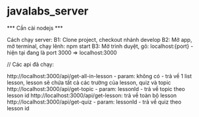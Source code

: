 # javalabs_server

*** Cần cài nodejs ***

Cách chạy server:
B1: Clone project, checkout nhánh develop
B2: Mở app, mở terminal, chạy lênh: npm start
B3: Mở trình duyệt, gõ: localhost:{port}  - hiện tại đang là port 3000 => localhost:3000


// Các api đã chạy:

http://localhost:3000/api/get-all-in-lesson - param: không có - trả về 1 list lesson, lesson sẽ chứa tất cả các trường của lesson, quiz và topic
http://localhost:3000/api/get-topic - param: lessonId  - trả về topic theo lesson id
http://localhost:3000/api/get-lesson: trả về toàn bộ lesson
http://localhost:3000/api/get-quiz - param: lessonId - trả về quiz theo lesson id
